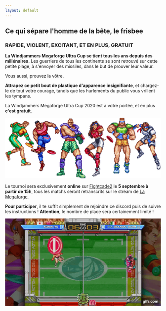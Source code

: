 ```yaml
---
layout: default
---
```


## Ce qui sépare l'homme de la bête, le frisbee

### RAPIDE, VIOLENT, EXCITANT, ET EN PLUS, GRATUIT

**La Windjammers Megaforge Ultra Cup se tient tous les ans depuis des millénaires.** Les guerriers de tous les continents se sont retrouvé sur cette petite plage, à s'envoyer des missiles, dans le but de prouver leur valeur. 

Vous aussi, prouvez la vôtre. 

**Attrapez ce petit bout de plastique d'apparence insignifiante**, et chargez-le de tout votre courage, tandis que les hurlements du public vous vrillent les tympans. 

La Windjammers Megaforge Ultra Cup 2020 est à votre portée, et en plus **c'est gratuit**.

<img src="/images/players.png" loading="lazy">

Le tournoi sera exclusivement **online** sur [Fightcade2](https://www.fightcade.com/) le **5 septembre à partir de 15h**, tous les matchs seront retranscrits sur le stream de [La Megaforge](https://www.twitch.tv/lamegaforgelive).

**Pour participer**, il te suffit simplement de rejoindre ce discord puis de suivre les instructions ! **Attention**, le nombre de place sera certainement limité !

<div style="text-align: center;">
	<div id="discordInviteBox"></div>
</div>

<img src="/images/D1LZ1n.gif" loading="lazy">
